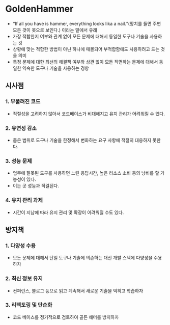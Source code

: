 # GoldenHammer

- <q>If all you have is hammer, everything looks lika a nail.</q>(망치를 들면 주변 모든 것이 못으로 보인다.) 이라는 말에서 유래
- 가장 적합한지 여부와 관계 없이 모든 문제에 대해서 동일한 도구나 기술을 사용하는 것 
- 상황에 맞는 적합한 방법이 아닌 하나에 매몰되어 부적합함에도 사용하려고 드는 것을 의미
- 특정 문제에 대한 최선의 해결책 여부와 상관 없이 모든 직면하는 문제에 대해서 동일한 익숙한 도구나 기술을 사용하는 경향  

## 시사점

### 1. 부풀려진 코드
- 적절성을 고려하지 않아서 코드베이스가 비대해지고 유지 관리가 어려워질 수 있다.

### 2. 유연성 감소
- 좁은 범위로 도구나 기술을 한정해서 변화하는 요구 사항에 적절히 대응하지 못한다.

### 3. 성능 문제
- 업무에 잘못된 도구를 사용하면 느린 응답시간, 높은 리소스 소비 등의 낭비를 할 가능성이 있다.
- 이는 곳 성능과 직결된다.

### 4. 유지 관리 과제
- 시간이 지남에 따라 유지 관리 및 확장이 어려워질 수도 있다.

## 방지책

### 1. 다양성 수용
- 모든 문제에 대해서 단일 도구나 기술에 의존하는 대신 개발 스택에 다양성을 수용하자

### 2. 최신 정보 유지
- 컨퍼런스, 블로그 등으로 읽고 계속해서 새로운 기술을 익히고 학습하자

### 3. 리팩토링 및 단순화
- 코드 베이스를 정기적으로 검토하여 골든 해머를 방지하자

